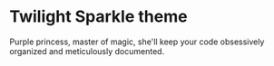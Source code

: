 # Twilight Sparkle theme

Purple princess, master of magic, she'll keep your code obsessively organized and meticulously documented.
